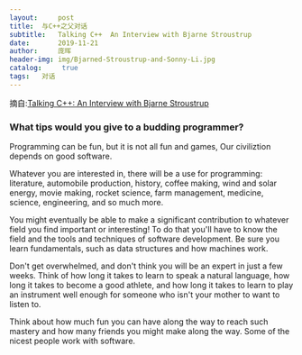 ```yaml
---
layout:     post
title:	与C++之父对话
subtitle:   Talking C++  An Interview with Bjarne Stroustrup
date:       2019-11-21
author: 	庞晖
header-img: img/Bjarned-Stroustrup-and-Sonny-Li.jpg
catalog: 	 true
tags: 	对话
---
```


摘自:[Talking C++: An Interview with Bjarne Stroustrup](https://news.codecademy.com/bjarne-stroustrup-interview/)

### What tips would you give to a budding programmer?

Programming can be fun, but it is not all fun and games, Our civiliztion depends on good software.

Whatever you are interested in, there will be a use for programming: literature, automobile production, history, coffee making, wind and solar energy, movie making, rocket science, farm management, medicine, science, engineering, and so much more.

You might eventually be able to make a significant contribution to whatever field you find important or interesting! To do that you'll have to know the field and the tools and techniques of software development. Be sure you learn fundamentals, such as data structures and how machines work.

Don't get overwhelmed, and don't think you will be an expert in just a few weeks. Think of how long it takes to learn to speak a natural language, how long it takes to become a good athlete, and how long it takes to learn to play an instrument well enough for someone who isn't your mother to want to listen to.

Think about how much fun you can have along the way to reach such mastery and how many friends you might make along the way. Some of the nicest people work with software.
